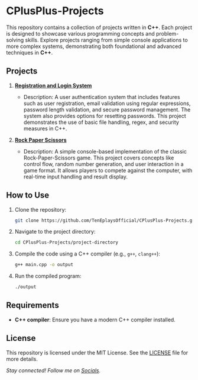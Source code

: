# CPlusPlus-Projects

This repository contains a collection of projects written in **C++**. Each project is designed to showcase various programming concepts and problem-solving skills. Explore projects ranging from simple console applications to more complex systems, demonstrating both foundational and advanced techniques in **C++**.

## Projects

1. **[Registration and Login System](./Registration-and-Login-System/)**  
   * Description: A user authentication system that includes features such as user registration, email validation using regular expressions, password length validation, and secure password management. The system also provides options for resetting passwords. This project demonstrates the use of basic file handling, regex, and security measures in C++.

2. **[Rock Paper Scissors](./Rock-Paper-Scissors/)**  
   * Description: A simple console-based implementation of the classic Rock-Paper-Scissors game. This project covers concepts like control flow, random number generation, and user interaction in a game format. It allows players to compete against the computer, with real-time input handling and result display.

## How to Use

1. Clone the repository:
    ```bash
    git clone https://github.com/TenEplaysOfficial/CPlusPlus-Projects.git
    ```

2. Navigate to the project directory:
    ```bash
    cd CPlusPlus-Projects/project-directory
    ```

3. Compile the code using a C++ compiler (e.g., `g++`, `clang++`):
    ```bash
    g++ main.cpp -o output
    ```

4. Run the compiled program:
    ```bash
    ./output
    ```

## Requirements

- **C++ compiler**: Ensure you have a modern C++ compiler installed.

## License

This repository is licensed under the MIT License. See the [LICENSE](./LICENSE) file for more details.


*Stay connected! Follow me on [Socials](https://linktr.ee/tenegames).*
